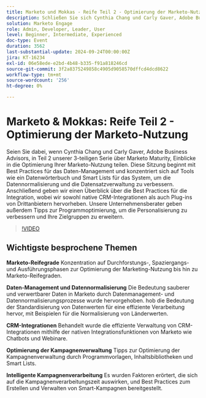 ```yaml
---
title: Marketo und Mokkas - Reife Teil 2 - Optimierung der Marketo-Nutzung
description: Schließen Sie sich Cynthia Chang und Carly Gaver, Adobe Business Advisors, für Teil 2 der Marketo Maturity-Reihe an, der sich auf das Daten-Management, CRM-Integrationen und die Kampagnenoptimierung konzentriert, um Ihre Marketo-Nutzung mit Live-Fragen und -Antworten zu verbessern.
solution: Marketo Engage
role: Admin, Developer, Leader, User
level: Beginner, Intermediate, Experienced
doc-type: Event
duration: 3562
last-substantial-update: 2024-09-24T00:00:00Z
jira: KT-16234
exl-id: 06e58ede-e2bd-4b48-b335-f91a818246cd
source-git-commit: 3f2a8375249858c4905d9058570dffcd4dcd8622
workflow-type: tm+mt
source-wordcount: '256'
ht-degree: 0%

---
```


# Marketo &amp; Mokkas: Reife Teil 2 - Optimierung der Marketo-Nutzung

Seien Sie dabei, wenn Cynthia Chang und Carly Gaver, Adobe Business Advisors, in Teil 2 unserer 3-teiligen Serie über Marketo Maturity, Einblicke in die Optimierung Ihrer Marketo-Nutzung teilen. Diese Sitzung beginnt mit Best Practices für das Daten-Management und konzentriert sich auf Tools wie ein Datenwörterbuch und Smart Lists für das System, um die Datennormalisierung und die Datensatzverwaltung zu verbessern. Anschließend geben wir einen Überblick über die Best Practices für die Integration, wobei wir sowohl native CRM-Integrationen als auch Plug-ins von Drittanbietern hervorheben. Unsere Unternehmensberater geben außerdem Tipps zur Programmoptimierung, um die Personalisierung zu verbessern und Ihre Zielgruppen zu erweitern.

>[!VIDEO](https://video.tv.adobe.com/v/3434699/?learn=on)

## Wichtigste besprochene Themen

**Marketo-Reifegrade**
Konzentration auf Durchforstungs-, Spaziergangs- und Ausführungsphasen zur Optimierung der Marketing-Nutzung bis hin zu Marketo-Reifegraden.

**Daten-Management und Datennormalisierung**
Die Bedeutung sauberer und verwertbarer Daten in Marketo durch Datenmanagement- und Datennormalisierungsprozesse wurde hervorgehoben.
hob die Bedeutung der Standardisierung von Datenwerten für eine effiziente Verarbeitung hervor, mit Beispielen für die Normalisierung von Länderwerten.

**CRM-Integrationen**
Behandelt wurde die effiziente Verwaltung von CRM-Integrationen mithilfe der nativen Integrationsfunktionen von Marketo wie Chatbots und Webinare.

**Optimierung der Kampagnenverwaltung**
Tipps zur Optimierung der Kampagnenverwaltung durch Programmvorlagen, Inhaltsbibliotheken und Smart Lists.

**Intelligente Kampagnenverarbeitung**
Es wurden Faktoren erörtert, die sich auf die Kampagnenverarbeitungszeit auswirken, und Best Practices zum Erstellen und Verwalten von Smart-Kampagnen bereitgestellt.
